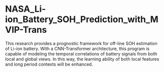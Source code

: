 # NASA_Li-ion_Battery_SOH_Prediction_with_MVIP-Trans
This research provides a prognostic framework for off-line SOH estimation of Li-ion battery. With a CNN-Transformer architecture, this program is capable of modeling the temporal correlations of battery signals from both local and global views. In this way, the learning ability of both local features and long period contexts will be enhanced. 
